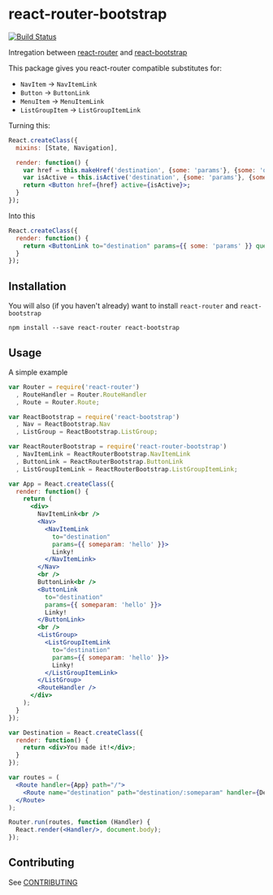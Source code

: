 # react-router-bootstrap

[![Build Status](https://travis-ci.org/react-bootstrap/react-router-bootstrap.svg?branch=master)](https://travis-ci.org/react-bootstrap/react-router-bootstrap)

Intregation between [react-router](https://github.com/rackt/react-router) and [react-bootstrap](https://github.com/react-bootstrap/react-bootstrap)

This package gives you react-router compatible substitutes for:

- `NavItem` -> `NavItemLink`
- `Button` -> `ButtonLink`
- `MenuItem` -> `MenuItemLink`
- `ListGroupItem` -> `ListGroupItemLink`

Turning this:

```jsx
React.createClass({
  mixins: [State, Navigation],

  render: function() {
    var href = this.makeHref('destination', {some: 'params'}, {some: 'query param'});
    var isActive = this.isActive('destination', {some: 'params'}, {some: 'query param'});
    return <Button href={href} active={isActive}>;
  }
});
```

Into this

```jsx
React.createClass({
  render: function() {
    return <ButtonLink to="destination" params={{ some: 'params' }} query={{some: 'query param'}}>;
  }
});
```

## Installation

You will also (if you haven't already) want to install `react-router` and `react-bootstrap`

```
npm install --save react-router react-bootstrap
```

## Usage

A simple example

```jsx
var Router = require('react-router')
  , RouteHandler = Router.RouteHandler
  , Route = Router.Route;

var ReactBootstrap = require('react-bootstrap')
  , Nav = ReactBootstrap.Nav
  , ListGroup = ReactBootstrap.ListGroup;

var ReactRouterBootstrap = require('react-router-bootstrap')
  , NavItemLink = ReactRouterBootstrap.NavItemLink
  , ButtonLink = ReactRouterBootstrap.ButtonLink
  , ListGroupItemLink = ReactRouterBootstrap.ListGroupItemLink;

var App = React.createClass({
  render: function() {
    return (
      <div>
        NavItemLink<br />
        <Nav>
          <NavItemLink
            to="destination"
            params={{ someparam: 'hello' }}>
            Linky!
          </NavItemLink>
        </Nav>
        <br />
        ButtonLink<br />
        <ButtonLink
          to="destination"
          params={{ someparam: 'hello' }}>
          Linky!
        </ButtonLink>
        <br />
        <ListGroup>
          <ListGroupItemLink
            to="destination"
            params={{ someparam: 'hello' }}>
            Linky!
          </ListGroupItemLink>
        </ListGroup>
        <RouteHandler />
      </div>
    );
  }
});

var Destination = React.createClass({
  render: function() {
    return <div>You made it!</div>;
  }
});

var routes = (
  <Route handler={App} path="/">
    <Route name="destination" path="destination/:someparam" handler={Destination} />
  </Route>
);

Router.run(routes, function (Handler) {
  React.render(<Handler/>, document.body);
});

```

## Contributing

See [CONTRIBUTING](CONTRIBUTING.md)
